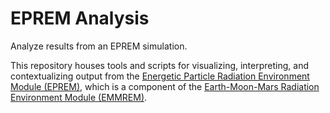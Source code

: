 # EPREM Analysis
Analyze results from an EPREM simulation.

This repository houses tools and scripts for visualizing, interpreting, and contextualizing output from the [Energetic Particle Radiation Environment Module (EPREM)](https://github.com/myoung-space-science/eprem), which is a component of the [Earth-Moon-Mars Radiation Environment Module (EMMREM)](https://emmrem.unh.edu/).

